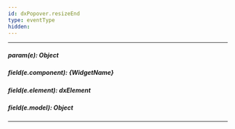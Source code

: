 ```yaml
---
id: dxPopover.resizeEnd
type: eventType
hidden: 
---
```

---
##### param(e): Object

##### field(e.component): {WidgetName}

##### field(e.element): dxElement

##### field(e.model): Object

---

